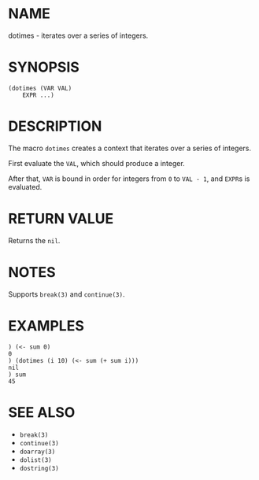 # NAME
dotimes - iterates over a series of integers.

# SYNOPSIS

    (dotimes (VAR VAL)
        EXPR ...)

# DESCRIPTION
The macro `dotimes` creates a context that iterates over a series of integers.

First evaluate the `VAL`, which should produce a integer.

After that, `VAR` is bound in order for integers from `0` to `VAL - 1`, and `EXPR`s is evaluated.

# RETURN VALUE
Returns the `nil`.

# NOTES
Supports `break(3)` and  `continue(3)`.

# EXAMPLES

    ) (<- sum 0)
    0
    ) (dotimes (i 10) (<- sum (+ sum i)))
    nil
    ) sum
    45

# SEE ALSO
- `break(3)`
- `continue(3)`
- `doarray(3)`
- `dolist(3)`
- `dostring(3)`
